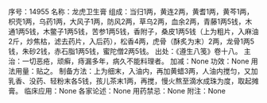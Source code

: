 序号：14955
名称：龙虎卫生膏
组成：当归1两，黄连2两，黄耆1两，黄芩1两，枳壳1两，乌药1两，大风子1两，防风2两，草乌2两，血余2两，青藤1两5钱，木通1两5钱，木鳖子1两5钱，苦参1两5钱，香附子，桑皮1两5钱（上为粗片，入麻油2斤，炒焦枯，滤去药片，入后药），松香4两，虎骨（酥炙为末）2两，龙骨1两5钱，朱砂2钱，赤石脂1两5钱，蜜陀僧2两5钱。
出处：《遵生八笺》卷十八。
主治：一切恶疮，顽癣，痔漏多年，病久不能料理者。
加减：None
功效：None
用法用量：贴之。
制备方法：上为细末，入油内，再加黄蜡3两，人油内搅匀，又加乳香、没药、轻粉末各5钱，孩儿茶末1两，再搅，慢火熬至滴水成珠为度，取起摊膏。
临床应用：None
各家论述：None
用药禁忌：None
附注：None

